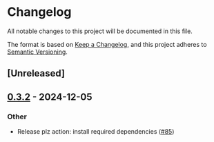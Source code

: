# Changelog

All notable changes to this project will be documented in this file.

The format is based on [Keep a Changelog](https://keepachangelog.com/en/1.0.0/),
and this project adheres to [Semantic Versioning](https://semver.org/spec/v2.0.0.html).

## [Unreleased]

## [0.3.2](https://github.com/datafusion-contrib/datafusion-federation/compare/datafusion-federation-v0.3.1...datafusion-federation-v0.3.2) - 2024-12-05

### Other

- Release plz action: install required dependencies ([#85](https://github.com/datafusion-contrib/datafusion-federation/pull/85))
